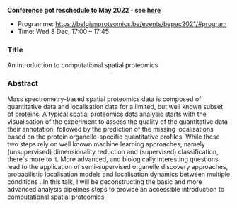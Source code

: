 **Conference got reschedule to May 2022 - see [here](https://github.com/lgatto/2022_05_04_BePA_Liege)**


- Programme: https://belgianproteomics.be/events/bepac2021/#program
- Time: Wed 8 Dec, 17:00 – 17:45

### Title

An introduction to computational spatial proteomics

### Abstract

Mass spectrometry-based spatial proteomics data is composed of
quantitative data and localisation data for a limited, but well known
subset of proteins. A typical spatial proteomics data analysis starts
with the visualisation of the experiment to assess the quality of the
quantitative data their annotation, followed by the prediction of the
missing localisations based on the protein organelle-specific
quantitative profiles. While these two steps rely on well known
machine learning approaches, namely (unsupervised) dimensionality
reduction and (supervised) classification, there's more to it. More
advanced, and biologically interesting questions lead to the
application of semi-supervised organelle discovery approaches,
probabilistic localisation models and localisation dynamics between
multiple conditions . In this talk, I will be deconstructing the basic
and more advanced analysis pipelines steps to provide an accessible
introduction to computational spatial proteomics.

